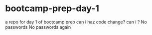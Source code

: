 # bootcamp-prep-day-1
a repo for day 1 of bootcamp prep
can i haz code change?
can i ?
No passwords
No passwords again
